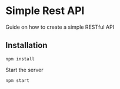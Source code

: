 # Simple Rest API

Guide on how to create a simple RESTful API

## Installation

```
npm install
```

Start the server

```
npm start
```
